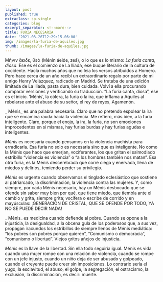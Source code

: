 ```yaml
---
layout: post
published: true
extraclass: sp-single
categories: blog
excerpt_separator: <!--more-->
title: FURIA NECESARIA
date: '2021-03-26T12:29:15-06:00'
img: /images/la-furia-de-aquiles.jpg
thumb: /images/la-furia-de-aquiles.jpg
---
```

Μῆνιν ἄειδε, θεά  (Ménin áeide, zeá), o lo que es lo mismo: _La furia canta, diosa_.  Ese es el comienzo de La Iliada, ese buque literario de la cultura de occidente.  Hacía muchos años que no leía los versos atribuidos a Homero.  Pero hace cerca de un año recibí un extraordinario regalo por parte de mi amigo Henry Velázquez, radicado en Madrid.  Se trataba de una edición limitada de La Iliada, pasta dura, bien cuidada.  Volví a ella procurando comparar versiones y verificando su traducción. “La furia canta, diosa”, ese es el inicio.  ‘Ménis’, la cólera, la furia o la ira, que inflama a Aquiles al rebelarse ante el abuso de su señor, el rey de reyes, Agamenón.

_Ménis_ es una palabra necesaria. Claro que no pretendo espolear la ira que se encamina rauda hacia la violencia. Me refiero, más bien, a la furia inteligente. Claro, porque el enojo, la ira, la furia, no son emociones improcedentes en sí mismas, hay furias burdas y hay furias agudas e inteligentes. 

_Ménis_ es necesaria cuando pensamos en la violencia machista para erradicarla. Esa furia no solo es necesaria sino que es inteligente. No como la Ménis que hace que emerjan, vociferantes, los que gritan el salmodiado estribillo “violencia es violencia” o “a los hombres también nos matan”. Esa otra furia, es la Ménis descerebrada que corre ciega y enervada, llena de miedos y delirios, temiendo perder su privilegio. 

_Ménis_ es urgente cuando observamos el tinglado eclesiástico que sostiene al patriarcado, la discriminación, la violencia contra las mujeres. Y, como siempre, por cada Ménis necesario, hay un Ménis desbocado que se ofende sin saber muy bien por qué, que tiene miedo, que tiembla ante el cambio y grita, siempre grita; vocifera o escribe de corrido y en mayúsculas: ¡GENERACIÓN DE CRISTAL, QUE SE OFENDE POR TODO, YA NO SE PUEDE DECIR NADA!

_Ménis_ es medicina cuando defiende al pobre. Cuando se opone a la injusticia, la desigualdad, a la obcena gula de los poderosos que, a sus vez, propagan iracundos los estribillos de siempre llenos de Ménis mediática: “los pobres son pobres porque quieren”, “Comunismo o democracia”, “comunismo o libertad”.  Viejos gritos añejos de injusticia. 

_Ménis_ es la llave de la libertad. Sin ella todo seguiría igual.  Ménis es vida cuando una mujer rompe con una relación de violencia, cuando se rompe con un jefe injusto, cuando un niño deja de ser abusado y golpeado, cuando el creyente puede creer sin imposiciones. Lo contrario sería el yugo, la esclavitud, el abuso, el golpe, la segregación, el ostracismo, la exclusión, la discriminación, es decir: muerte.
